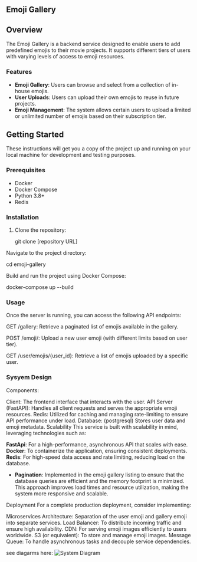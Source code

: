 ## Emoji Gallery
## Overview

The Emoji Gallery is a backend service designed to enable users to add predefined emojis to their movie projects. It supports different tiers of users with varying levels of access to emoji resources.

### Features

- **Emoji Gallery**: Users can browse and select from a collection of in-house emojis.
- **User Uploads**: Users can upload their own emojis to reuse in future projects.
- **Emoji Management**: The system allows certain users to upload a limited or unlimited number of emojis based on their subscription tier.

## Getting Started

These instructions will get you a copy of the project up and running on your local machine for development and testing purposes.

### Prerequisites

- Docker
- Docker Compose
- Python 3.8+
- Redis

### Installation

1. Clone the repository:


   git clone [repository URL]
   
Navigate to the project directory:

cd emoji-gallery

Build and run the project using Docker Compose:

docker-compose up --build

### Usage
Once the server is running, you can access the following API endpoints:

GET /gallery: Retrieve a paginated list of emojis available in the gallery.

POST /emoji/: Upload a new user emoji (with different limits based on user tier).

GET /user/emojis/{user_id}: Retrieve a list of emojis uploaded by a specific user.

### Sysyem Design

Components:

Client: The frontend interface that interacts with the user.
API Server (FastAPI): Handles all client requests and serves the appropriate emoji resources.
Redis: Utilized for caching and managing rate-limiting to ensure API performance under load.
Database: (postgresql) Stores user data and emoji metadata.
Scalability
This service is built with scalability in mind, leveraging technologies such as:

 **FastApi**: For a high-performance, asynchronous API that scales with ease.
 **Docker**: To containerize the application, ensuring consistent deployments.
 **Redis**: For high-speed data access and rate limiting, reducing load on the database.
- **Pagination**: Implemented in the emoji gallery listing to ensure that the database queries are efficient and the memory footprint is minimized. This approach improves load times and resource utilization, making the system more responsive and scalable.

Deployment
For a complete production deployment, consider implementing:

Microservices Architecture: Separation of the user emoji and gallery emoji into separate services.
Load Balancer: To distribute incoming traffic and ensure high availability.
CDN: For serving emoji images efficiently to users worldwide.
S3 (or equivalent): To store and manage emoji images.
Message Queue: To handle asynchronous tasks and decouple service dependencies.

see diagarms here:
![System Diagram](/images/diagram.png "System Design Diagram")
